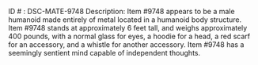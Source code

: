 ID # : DSC-MATE-9748
Description: Item #9748 appears to be a male humanoid made entirely of metal located in a humanoid body structure. Item #9748 stands at approximately 6 feet tall, and weighs approximately 400 pounds, with a normal glass for eyes, a hoodie for a head, a red scarf for an accessory, and a whistle for another accessory. Item #9748 has a seemingly sentient mind capable of independent thoughts.